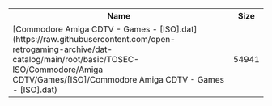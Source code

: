 <table>
<tr><th>Name</th><th>Size</th></tr>
<tr><td>[Commodore Amiga CDTV - Games - [ISO].dat](https://raw.githubusercontent.com/open-retrogaming-archive/dat-catalog/main/root/basic/TOSEC-ISO/Commodore/Amiga CDTV/Games/[ISO]/Commodore Amiga CDTV - Games - [ISO].dat)</td><td>54941</td></tr>
</table>
